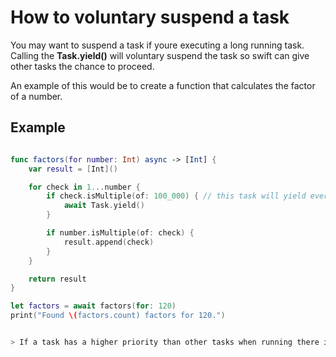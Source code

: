 # How to voluntary suspend a task

You may want to suspend a task if youre executing a long running task. Calling the **Task.yield()** will voluntary suspend the task so swift can give 
other tasks the chance to proceed.

An example of this would be to create a function that calculates the factor of a number.

## Example

``` swift

func factors(for number: Int) async -> [Int] {
    var result = [Int]()

    for check in 1...number {
        if check.isMultiple(of: 100_000) { // this task will yield every 100_000 checks
            await Task.yield()
        }

        if number.isMultiple(of: check) {
            result.append(check)
        }
    }

    return result
}

let factors = await factors(for: 120)
print("Found \(factors.count) factors for 120.")


> If a task has a higher priority than other tasks when running there is a chance that the task will not stop runnning if yield() is called. 
```
